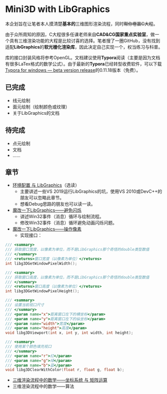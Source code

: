 # Mini3D with LibGraphics

本企划旨在让笔者本人摸清楚**基本的**三维图形渲染流程，同时~~帮你卷赢C大程~~。

由于众所周知的原因，C大程很多任课老师来自**CAD&CG国家重点实验室**，做一个具有三维渲染功能的大程是比较讨喜的选择。笔者搜了一圈GitHub，没有找到适配**LibGraphics**的**软光栅化渲染库**，因此决定自己实现一个，权当练习与科普。

库的接口封装风格将参考OpenGL。文档建议使用**Typora**阅读（主要是因为文档有很多LaTex格式的数学公式）。由于最新的**Typora**已经转型收费软件，可以下载[Typora for windows — beta version release](https://typora.io/windows/dev_release.html)的0.11.18版本（免费）。

## 已完成

- 线元绘制
- 面元绘制（绘制颜色或纹理）
- 关于LibGraphics的文档

## 待完成

- 点元绘制
- 文档
- ......

## 章节

- [环境配置 与 LibGraphics](./doc/HelloLibGraphics.md)（选读）
  - 主要讲述一些VS 2019运行LibGraphics的坑，使用VS 2010或DevC++的朋友可以忽略此章节。
  - 想看Debug思路的朋友也可以读一读。
- [魔改一下LibGraphics——避免闪烁](./doc/ModifyLibGraphics-NoBlink.md)
  - 讲述Win32事件（消息）循环与绘制流程。
  - 修改Win32事件（消息）循环避免动画闪烁问题。
- [魔改一下LibGraphics——操作像素](./doc/ModifyLibGraphics-Pixel.md)
  - 实现接口：

```c
/// <summary>
/// 获取窗口宽度，以像素为单位，而不是LibGraphics那个奇怪的double类型数值
/// </summary>
/// <returns>窗口宽度（以像素为单位）</returns>
int libg3DGetWindowPixelWidth();

/// <summary>
/// 获取窗口高度，以像素为单位，而不是LibGraphics那个奇怪的double类型数值
/// </summary>
/// <returns>窗口高度（以像素为单位）</returns>
int libg3DGetWindowPixelHeight();

/// <summary>
/// 设置当前视口尺寸
/// </summary>
/// <param name="x">距离窗口左下的横坐标</param>
/// <param name="y">距离窗口左下的纵坐标</param>
/// <param name="width">宽度</param>
/// <param name="height">高度</param>
void libg3DViewport(int x, int y, int width, int height);

/// <summary>
/// 使用某个颜色填充视口
/// </summary>
/// <param name="r">红</param>
/// <param name="g">绿</param>
/// <param name="b">蓝</param>
void libg3DClearWithColor(float r, float g, float b);
```

- [三维渲染流程中的数学——坐标系统 与 矩阵运算](./doc/Math-CoordAndMatrix.md)
- 三维渲染流程中的数学——算法

